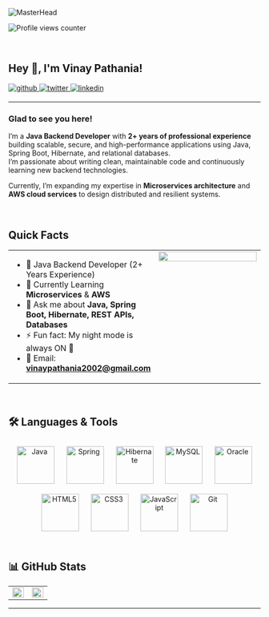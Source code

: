![MasterHead](https://mir-s3-cdn-cf.behance.net/project_modules/1400/6c0f9b95746151.5e9ecde69599e.gif)

![Profile views counter](https://komarev.com/ghpvc/?username=VinayPathania&&style=flat-square)  

<br/>  

## Hey 👋, I'm Vinay Pathania!  

<a href="https://github.com/VinayPathania" target="_blank">
<img src=https://img.shields.io/badge/github-%2324292e.svg?&style=for-the-badge&logo=github&logoColor=white alt=github style="margin-bottom: 5px;" />
</a>
<a href="https://twitter.com/VinayPathania16" target="_blank">
<img src=https://img.shields.io/badge/twitter-%2300acee.svg?&style=for-the-badge&logo=twitter&logoColor=white alt=twitter style="margin-bottom: 5px;" />
</a>
<a href="https://www.linkedin.com/in/vinay-pathania-646398233/" target="_blank">
<img src=https://img.shields.io/badge/linkedin-%231E77B5.svg?&style=for-the-badge&logo=linkedin&logoColor=white alt=linkedin style="margin-bottom: 5px;" />
</a>  

---

### Glad to see you here!  
I’m a **Java Backend Developer** with **2+ years of professional experience** building scalable, secure, and high-performance applications using Java, Spring Boot, Hibernate, and relational databases.  
I’m passionate about writing clean, maintainable code and continuously learning new backend technologies.  

Currently, I’m expanding my expertise in **Microservices architecture** and **AWS cloud services** to design distributed and resilient systems.  

<br/>  

## Quick Facts  
<table><tr><td valign="top" width="50%">
  
- 💼 Java Backend Developer (2+ Years Experience)  
- 🌱 Currently Learning **Microservices** & **AWS**  
- 💬 Ask me about **Java, Spring Boot, Hibernate, REST APIs, Databases**  
- ⚡ Fun fact: My night mode is always ON 🌙  
- 📧 Email: **vinaypathania2002@gmail.com**  

</td><td valign="top" width="50%">

<div align="center">
<img src="https://rishavanand.github.io/static/images/greetings.gif" align="center" style="width: 100%" />
</div>  

</td></tr></table>  

<br/>  

## 🛠️ Languages & Tools  
<div align="center">  
<a href="https://www.java.com/" target="_blank"><img style="margin: 10px" src="https://profilinator.rishav.dev/skills-assets/java-original-wordmark.svg" alt="Java" height="75" /></a>  
<a href="https://spring.io/projects/spring-boot" target="_blank"><img style="margin: 10px" src="https://profilinator.rishav.dev/skills-assets/springio-icon.svg" alt="Spring" height="75" /></a>  
<a href="https://hibernate.org/" target="_blank"><img style="margin: 10px" src="https://profilinator.rishav.dev/skills-assets/hibernate.svg" alt="Hibernate" height="75" /></a>  
<a href="https://www.mysql.com/" target="_blank"><img style="margin: 10px" src="https://profilinator.rishav.dev/skills-assets/mysql-original-wordmark.svg" alt="MySQL" height="75" /></a>  
<a href="https://www.oracle.com/" target="_blank"><img style="margin: 10px" src="https://profilinator.rishav.dev/skills-assets/oracle-original.svg" alt="Oracle" height="75" /></a>  
<a href="https://www.w3.org/html/" target="_blank"><img style="margin: 10px" src="https://profilinator.rishav.dev/skills-assets/html5-original-wordmark.svg" alt="HTML5" height="75" /></a>  
<a href="https://www.w3schools.com/css/" target="_blank"><img style="margin: 10px" src="https://profilinator.rishav.dev/skills-assets/css3-original-wordmark.svg" alt="CSS3" height="75" /></a>  
<a href="https://www.javascript.com/" target="_blank"><img style="margin: 10px" src="https://profilinator.rishav.dev/skills-assets/javascript-original.svg" alt="JavaScript" height="75" /></a>  
<a href="https://git-scm.com/" target="_blank"><img style="margin: 10px" src="https://profilinator.rishav.dev/skills-assets/git-scm-icon.svg" alt="Git" height="75" /></a>  
</div>  

<br/>  

## 📊 GitHub Stats  
<table><tr><td valign="top" width="50%">

<img src="https://github-readme-stats.vercel.app/api?username=VinayPathania&show_icons=true&count_private=true&hide_border=true" align="left" style="width: 100%" />

</td><td valign="top" width="50%">

<img src="https://github-readme-stats.vercel.app/api/top-langs/?username=VinayPathania&hide_border=true&layout=compact" align="left" style="width: 100%" />

</td></tr></table>  

---
